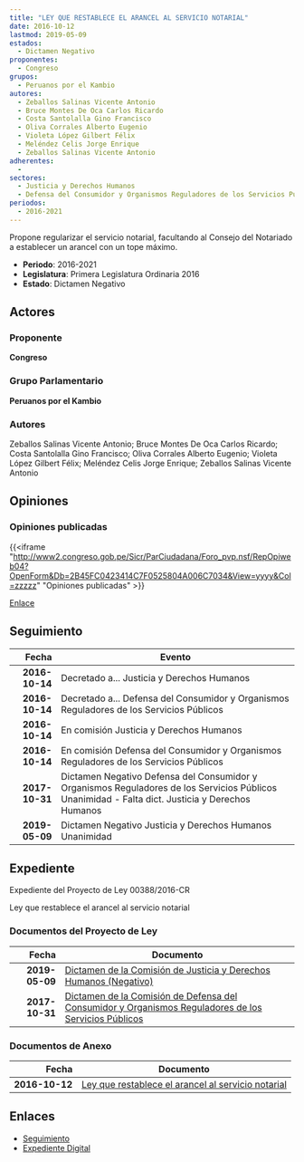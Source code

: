```yaml
---
title: "LEY QUE RESTABLECE EL ARANCEL AL SERVICIO NOTARIAL"
date: 2016-10-12
lastmod: 2019-05-09
estados: 
  - Dictamen Negativo
proponentes: 
  - Congreso
grupos: 
  - Peruanos por el Kambio
autores: 
  - Zeballos Salinas Vicente Antonio
  - Bruce Montes De Oca Carlos Ricardo
  - Costa Santolalla Gino Francisco
  - Oliva Corrales Alberto Eugenio
  - Violeta López Gilbert Félix
  - Meléndez Celis Jorge Enrique
  - Zeballos Salinas Vicente Antonio
adherentes: 
  - 
sectores: 
  - Justicia y Derechos Humanos
  - Defensa del Consumidor y Organismos Reguladores de los Servicios Públicos
periodos: 
  - 2016-2021
---
```


Propone regularizar el servicio notarial, facultando al Consejo del Notariado a establecer un arancel con un tope máximo.

- **Periodo**: 2016-2021
- **Legislatura**: Primera Legislatura Ordinaria 2016
- **Estado**: Dictamen Negativo

## Actores

### Proponente

**Congreso**

### Grupo Parlamentario

**Peruanos por el Kambio**

### Autores

Zeballos Salinas Vicente Antonio; Bruce Montes De Oca Carlos Ricardo; Costa Santolalla Gino Francisco; Oliva Corrales Alberto Eugenio; Violeta López Gilbert Félix; Meléndez Celis Jorge Enrique; Zeballos Salinas Vicente Antonio


## Opiniones

### Opiniones publicadas

{{<iframe "http://www2.congreso.gob.pe/Sicr/ParCiudadana/Foro_pvp.nsf/RepOpiweb04?OpenForm&Db=2B45FC0423414C7F0525804A006C7034&View=yyyy&Col=zzzzz" "Opiniones publicadas" >}}

[Enlace](http://www2.congreso.gob.pe/Sicr/ParCiudadana/Foro_pvp.nsf/RepOpiweb04?OpenForm&Db=2B45FC0423414C7F0525804A006C7034&View=yyyy&Col=zzzzz)

## Seguimiento

| Fecha | Evento |
|------:|--------|
| **2016-10-14** | Decretado a... Justicia y Derechos Humanos|
| **2016-10-14** | Decretado a... Defensa del Consumidor y Organismos Reguladores de los Servicios Públicos|
| **2016-10-14** | En comisión Justicia y Derechos Humanos|
| **2016-10-14** | En comisión Defensa del Consumidor y Organismos Reguladores de los Servicios Públicos|
| **2017-10-31** | Dictamen Negativo Defensa del Consumidor y Organismos Reguladores de los Servicios Públicos Unanimidad - Falta dict. Justicia y Derechos Humanos|
| **2019-05-09** | Dictamen Negativo Justicia y Derechos Humanos Unanimidad|


## Expediente

Expediente del Proyecto de Ley 00388/2016-CR

Ley que restablece el arancel al servicio notarial


### Documentos del Proyecto de Ley

| Fecha | Documento |
|------:|--------|
| **2019-05-09** | [Dictamen de la Comisión de Justicia y Derechos Humanos (Negativo)](http://www.leyes.congreso.gob.pe/Documentos/2016_2021/Dictamenes/Proyectos_de_Ley/00388DC15MAY20190509.pdf) |
| **2017-10-31** | [Dictamen de la Comisión de Defensa del Consumidor y Organismos Reguladores de los Servicios Públicos](http://www.leyes.congreso.gob.pe/Documentos/2016_2021/Dictamenes/Proyectos_de_Ley/00388DC06MAY20171031.PDF) |

### Documentos de Anexo

| Fecha | Documento |
|------:|--------|
| **2016-10-12** | [Ley que restablece el arancel al servicio notarial](http://www.leyes.congreso.gob.pe/Documentos/2016_2021/Proyectos_de_Ley_y_de_Resoluciones_Legislativas/PL0038820161012.pdf) |

## Enlaces 

- [Seguimiento](http://www2.congreso.gob.pe/Sicr/TraDocEstProc/CLProLey2016.nsf/f7fff46988ca05b1052578e100829cc7/52df07c9dce3526b0525804a00603301?OpenDocument)
- [Expediente Digital](http://www2.congreso.gob.pe/Sicr/TraDocEstProc/CLProLey2016.nsf/f7fff46988ca05b1052578e100829cc7/52df07c9dce3526b0525804a00603301?OpenDocument&Click=05257FB7005EB655.eb71d0cf91d8294e05256cdf006b5706/$Body/0.1C6C)
